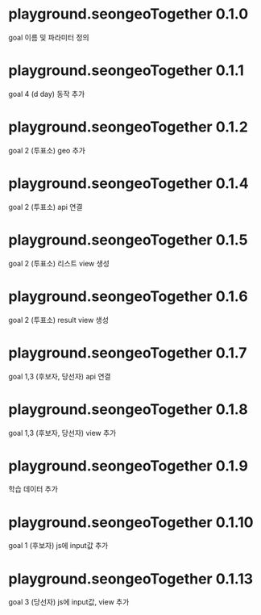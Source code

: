 # playground.seongeoTogether 0.1.0 
  goal 이름 및 파라미터 정의

# playground.seongeoTogether 0.1.1
  goal 4 (d day) 동작 추가

# playground.seongeoTogether 0.1.2
  goal 2 (투표소) geo 추가

# playground.seongeoTogether 0.1.4
  goal 2 (투표소) api 연결

# playground.seongeoTogether 0.1.5
  goal 2 (투표소) 리스트 view 생성

# playground.seongeoTogether 0.1.6
  goal 2 (투표소) result view 생성

# playground.seongeoTogether 0.1.7
  goal 1,3 (후보자, 당선자) api 연결

# playground.seongeoTogether 0.1.8
  goal 1,3 (후보자, 당선자) view 추가

# playground.seongeoTogether 0.1.9
  학습 데이터 추가

# playground.seongeoTogether 0.1.10
  goal 1 (후보자) js에 input값 추가

# playground.seongeoTogether 0.1.13
  goal 3 (당선자) js에 input값, view 추가

